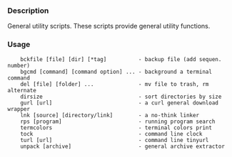 ### Description

General utility scripts.  These scripts provide general utility functions.

### Usage

        bckfile [file] [dir] [*tag]          - backup file (add sequen. number)
        bgcmd [command] [command option] ... - background a terminal command
        del [file] [folder] ...              - mv file to trash, rm alternate
        dirsize                              - sort directories by size
        gurl [url]                           - a curl general download wrapper
        lnk [source] [directory/link]        - a no-think linker
        rps [program]                        - running program search
        termcolors                           - terminal colors print
        tock                                 - command line clock
        turl [url]                           - command line tinyurl
        unpack [archive]                     - general archive extractor
